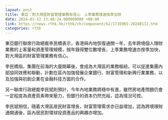 ```yaml
---
layout: post
title: 東亞：對大灣區財富管理業務有信心　上季業務增速按季加快
date: 2024-01-12 13:40:24.000000000 +08:00
link: https://news.rthk.hk/rthk/ch/component/k2/1735965-20240112.htm
categories: rthk
---
```


東亞銀行聯席行政總裁李民橋表示，香港與內地恢復通關一年，去年跨境個人理財業務的上客量和資產管理規模，按年錄得雙位數增長，上季業務增速亦按季加快，對大灣區的財富管理業務有信心。

李民橋指，集團在前海的大廈開幕後，會成為大灣區的業務樞紐，可以促進集團內部協同效應和聯動，計劃在區內加強發展企業銀行、財富管理和新興行業業務，以及加強與初創企業在金融科技方面的合作。

另一聯席行政總裁李民斌則預計，今年內地業務將穩中有進，雖然房地產問題仍會一定程度為資產質素帶來壓力，但銀行的資本仍然充裕，認為情況可控。

李民斌相信，隨着大灣區居民財富增長，財富管理需求亦日益增加，認為跨境理財通開通後，區內居民對環球投資產品的興趣亦增加。

